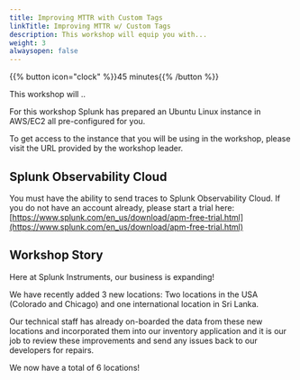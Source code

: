 ```yaml
---
title: Improving MTTR with Custom Tags
linkTitle: Improving MTTR w/ Custom Tags
description: This workshop will equip you with...
weight: 3
alwaysopen: false
---
```


{{% button icon="clock" %}}45 minutes{{% /button %}}

This workshop will ..

For this workshop Splunk has prepared an Ubuntu Linux instance in AWS/EC2 all pre-configured for you.

To get access to the instance that you will be using in the workshop, please visit the URL provided by the workshop leader.

## Splunk Observability Cloud

You must have the ability to send traces to Splunk Observability Cloud. If you do not have an account already, please start a trial here: [https://www.splunk.com/en_us/download/apm-free-trial.html](https://www.splunk.com/en_us/download/apm-free-trial.html)

## Workshop Story

Here at Splunk Instruments, our business is expanding!

We have recently added 3 new locations: Two locations in the USA (Colorado and Chicago) and one international location in Sri Lanka.

Our technical staff has already on-boarded the data from these new locations and incorporated them into our inventory application and it is our job to review these improvements and send any issues back to our developers for repairs.

We now have a total of 6 locations!
